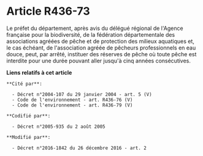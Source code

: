 # Article R436-73

Le préfet du département, après avis du délégué régional de l'Agence française pour la biodiversité, de          la
fédération départementale des associations agréées de pêche et de protection des milieux aquatiques et, le cas échéant, de
l'association agréée de pêcheurs professionnels en eau douce, peut, par arrêté, instituer des réserves de pêche où toute
pêche est interdite pour une durée pouvant aller jusqu'à cinq années consécutives.

**Liens relatifs à cet article**

	**Cité par**:

	  - Décret n°2004-107 du 29 janvier 2004 - art. 5 (V)
	  - Code de l'environnement - art. R436-76 (V)
	  - Code de l'environnement - art. R436-79 (V)

	**Codifié par**:

	  - Décret n°2005-935 du 2 août 2005

	**Modifié par**:

	  - Décret n°2016-1842 du 26 décembre 2016 - art. 2
